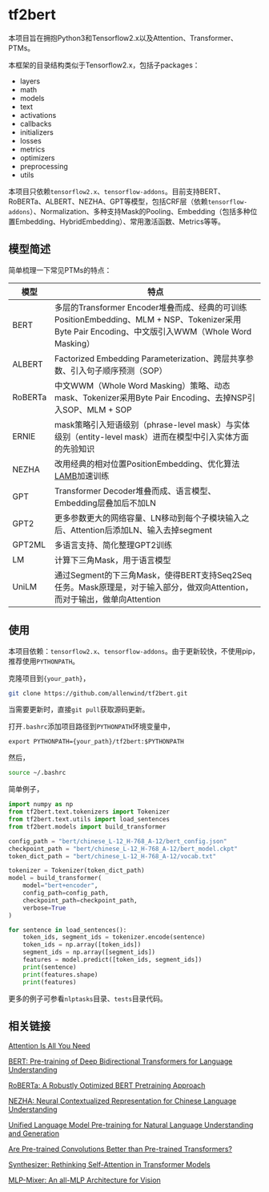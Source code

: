 # tf2bert

本项目旨在拥抱Python3和Tensorflow2.x以及Attention、Transformer、PTMs。

本框架的目录结构类似于Tensorflow2.x，包括子packages：
- layers
- math
- models
- text
- activations
- callbacks
- initializers
- losses
- metrics
- optimizers
- preprocessing
- utils

本项目只依赖`tensorflow2.x`、`tensorflow-addons`。目前支持BERT、RoBERTa、ALBERT、NEZHA、GPT等模型，包括CRF层（依赖`tensorflow-addons`）、Normalization、多种支持Mask的Pooling、Embedding（包括多种位置Embedding、HybridEmbedding）、常用激活函数、Metrics等等。



## 模型简述

简单梳理一下常见PTMs的特点：

| 模型    | 特点                                                         |
| ------- | ------------------------------------------------------------ |
| BERT    | 多层的Transformer Encoder堆叠而成、经典的可训练PositionEmbedding、MLM + NSP、Tokenizer采用Byte Pair Encoding、中文版引入WWM（Whole Word Masking） |
| ALBERT  | Factorized Embedding Parameterization、跨层共享参数、引入句子顺序预测（SOP） |
| RoBERTa | 中文WWM（Whole Word Masking）策略、动态mask、Tokenizer采用Byte Pair Encoding、去掉NSP引入SOP、MLM + SOP |
| ERNIE   | mask策略引入短语级别（phrase-level mask）与实体级别（entity-level mask）进而在模型中引入实体方面的先验知识 |
| NEZHA   | 改用经典的相对位置PositionEmbedding、优化算法[LAMB](https://arxiv.org/abs/1904.00962)加速训练 |
| GPT     | Transformer Decoder堆叠而成、语言模型、Embedding层叠加后不加LN |
| GPT2    | 更多参数更大的网络容量、LN移动到每个子模块输入之后、Attention后添加LN、输入去掉segment |
| GPT2ML  | 多语言支持、简化整理GPT2训练                                 |
| LM      | 计算下三角Mask，用于语言模型                                 |
| UniLM   | 通过Segment的下三角Mask，使得BERT支持Seq2Seq任务。Mask原理是，对于输入部分，做双向Attention，而对于输出，做单向Attention |



## 使用

本项目依赖：`tensorflow2.x`、`tensorflow-addons`。由于更新较快，不使用pip，推荐使用`PYTHONPATH`。

克隆项目到`{your_path}`，

```bash
git clone https://github.com/allenwind/tf2bert.git
```

当需要更新时，直接`git pull`获取源码更新。

打开`.bashrc`添加项目路径到`PYTHONPATH`环境变量中，

```.bashrc
export PYTHONPATH={your_path}/tf2bert:$PYTHONPATH
```

然后，

```bash
source ~/.bashrc
```

简单例子，

```python
import numpy as np
from tf2bert.text.tokenizers import Tokenizer
from tf2bert.text.utils import load_sentences
from tf2bert.models import build_transformer

config_path = "bert/chinese_L-12_H-768_A-12/bert_config.json"
checkpoint_path = "bert/chinese_L-12_H-768_A-12/bert_model.ckpt"
token_dict_path = "bert/chinese_L-12_H-768_A-12/vocab.txt"

tokenizer = Tokenizer(token_dict_path)
model = build_transformer(
    model="bert+encoder", 
    config_path=config_path, 
    checkpoint_path=checkpoint_path,
    verbose=True
)

for sentence in load_sentences():
    token_ids, segment_ids = tokenizer.encode(sentence)
    token_ids = np.array([token_ids])
    segment_ids = np.array([segment_ids])
    features = model.predict([token_ids, segment_ids])
    print(sentence)
    print(features.shape)
    print(features)
```

更多的例子可参看`nlptasks`目录、`tests`目录代码。



## 相关链接

[Attention Is All You Need](https://arxiv.org/abs/1706.03762)

[BERT: Pre-training of Deep Bidirectional Transformers for Language Understanding](https://arxiv.org/pdf/1810.04805.pdf)

[RoBERTa: A Robustly Optimized BERT Pretraining Approach](https://arxiv.org/pdf/1907.11692.pdf)

[NEZHA: Neural Contextualized Representation for Chinese Language Understanding](https://arxiv.org/abs/1909.00204)

[Unified Language Model Pre-training for Natural Language Understanding and Generation](https://arxiv.org/abs/1905.03197)

[Are Pre-trained Convolutions Better than Pre-trained Transformers?](https://arxiv.org/abs/2105.03322)

[Synthesizer: Rethinking Self-Attention in Transformer Models](https://arxiv.org/abs/2005.00743)

[MLP-Mixer: An all-MLP Architecture for Vision](https://arxiv.org/abs/2105.01601)



